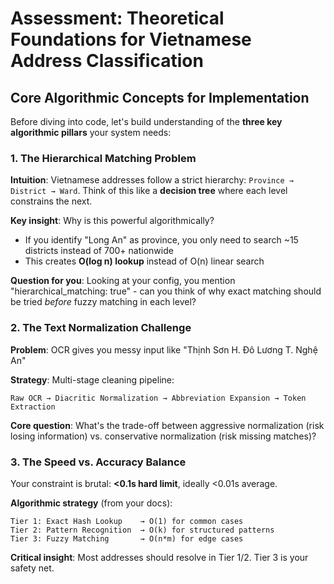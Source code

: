 # **Assessment: Theoretical Foundations for Vietnamese Address Classification**

## **Core Algorithmic Concepts for Implementation**

Before diving into code, let's build understanding of the **three key algorithmic pillars** your system needs:

### **1. The Hierarchical Matching Problem**

**Intuition**: Vietnamese addresses follow a strict hierarchy: `Province → District → Ward`. Think of this like a **decision tree** where each level constrains the next.

**Key insight**: Why is this powerful algorithmically?
- If you identify "Long An" as province, you only need to search ~15 districts instead of 700+ nationwide
- This creates **O(log n) lookup** instead of O(n) linear search

**Question for you**: Looking at your config, you mention "hierarchical_matching: true" - can you think of why exact matching should be tried *before* fuzzy matching in each level?

### **2. The Text Normalization Challenge**

**Problem**: OCR gives you messy input like "Thịnh Sơn H. Đô Lương T. Nghệ An"

**Strategy**: Multi-stage cleaning pipeline:
```
Raw OCR → Diacritic Normalization → Abbreviation Expansion → Token Extraction
```

**Core question**: What's the trade-off between aggressive normalization (risk losing information) vs. conservative normalization (risk missing matches)?

### **3. The Speed vs. Accuracy Balance**

Your constraint is brutal: **<0.1s hard limit**, ideally <0.01s average.

**Algorithmic strategy** (from your docs):
```
Tier 1: Exact Hash Lookup    → O(1) for common cases
Tier 2: Pattern Recognition  → O(k) for structured patterns  
Tier 3: Fuzzy Matching       → O(n*m) for edge cases
```

**Critical insight**: Most addresses should resolve in Tier 1/2. Tier 3 is your safety net.